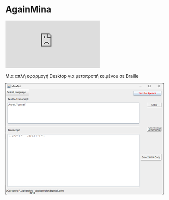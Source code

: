 # AgainMina

[![Downloads](https://github.com/SynergOps/AgainMina/releases/download/v0.9/AgainMina-v0.9.jar)](https://github.com/SynergOps/AgainMina/releases/download/v0.9/AgainMina-v0.9.jar)

Μια απλή εφαρμογή Desktop για μετατροπή κειμένου σε Braille

<p align="center">
  <img src="./img/againmina.png" alt="AgainMina Desktop App" width="738">
</p>